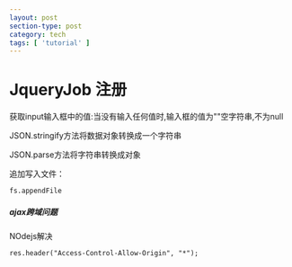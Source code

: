 ```yaml
---
layout: post
section-type: post
category: tech
tags: [ 'tutorial' ]
---
```


# JqueryJob 注册

获取input输入框中的值:当没有输入任何值时,输入框的值为""空字符串,不为null



JSON.stringify方法将数据对象转换成一个字符串



JSON.parse方法将字符串转换成对象



追加写入文件：

```
fs.appendFile
```

##### ajax跨域问题

NOdejs解决

```
res.header("Access-Control-Allow-Origin", "*");
```